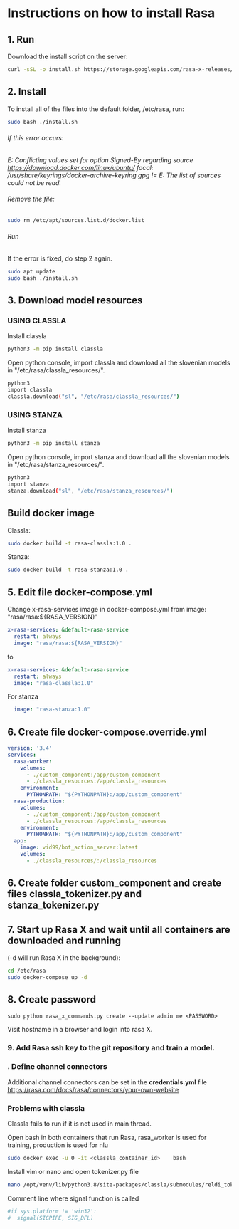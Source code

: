 # Instructions on how to install Rasa

## 1. Run
Download the install script on the server:
```bash
curl -sSL -o install.sh https://storage.googleapis.com/rasa-x-releases/0.41.1/install.sh
```

## 2. Install
To install all of the files into the default folder, /etc/rasa, run:
```bash
sudo bash ./install.sh
```

###### If this error occurs: 
*E: Conflicting values set for option Signed-By regarding source https://download.docker.com/linux/ubuntu/ focal: /usr/share/keyrings/docker-archive-keyring.gpg != 
E: The list of sources could not be read.*

###### Remove the file: 
```bash
sudo rm /etc/apt/sources.list.d/docker.list
```

###### Run
If the error is fixed, do step 2 again.
```bash
sudo apt update
sudo bash ./install.sh
```

## 3. Download model resources 
### USING CLASSLA
Install classla
```bash
python3 -m pip install classla
```
Open python console, import classla and download all the slovenian models in "/etc/rasa/classla_resources/".
```bash
python3
import classla
classla.download("sl", "/etc/rasa/classla_resources/")
```

### USING STANZA
Install stanza
```bash
python3 -m pip install stanza
```
Open python console, import stanza and download all the slovenian models in "/etc/rasa/stanza_resources/".
```bash
python3
import stanza
stanza.download("sl", "/etc/rasa/stanza_resources/")
```

## Build docker image
Classla: 
```bash
sudo docker build -t rasa-classla:1.0 .
```
Stanza: 
```bash
sudo docker build -t rasa-stanza:1.0 .
```

## 5. Edit file  docker-compose.yml
Change x-rasa-services image in docker-compose.yml from image: "rasa/rasa:${RASA_VERSION}"
```yaml
x-rasa-services: &default-rasa-service
  restart: always
  image: "rasa/rasa:${RASA_VERSION}"
```
to 
```yaml
x-rasa-services: &default-rasa-service
  restart: always
  image: "rasa-classla:1.0"
```


For stanza
```yaml
  image: "rasa-stanza:1.0"
```

## 6. Create file  docker-compose.override.yml
```yaml
version: '3.4'
services:
  rasa-worker:
    volumes:
      - ./custom_component:/app/custom_component
      - ./classla_resources:/app/classla_resources
    environment:
      PYTHONPATH: "${PYTHONPATH}:/app/custom_component"
  rasa-production:
    volumes:
      - ./custom_component:/app/custom_component
      - ./classla_resources:/app/classla_resources
    environment:
      PYTHONPATH: "${PYTHONPATH}:/app/custom_component"
  app:
    image: vid99/bot_action_server:latest
    volumes:
      - ./classla_resources/:/classla_resources
```

## 6. Create folder custom_component and create files classla_tokenizer.py and stanza_tokenizer.py

## 7. Start up Rasa X and wait until all containers are downloaded and running 
(-d will run Rasa X in the background):
```bash
cd /etc/rasa
sudo docker-compose up -d
```

## 8. Create password
`sudo python rasa_x_commands.py create --update admin me <PASSWORD>`

Visit hostname in a browser and login into rasa X.

### 9. Add Rasa ssh key to the git repository and train a model.

### . Define channel connectors
Additional channel connectors can be set in the **credentials.yml** file
https://rasa.com/docs/rasa/connectors/your-own-website


### Problems with classla
Classla fails to run if it is not used in main thread.

Open bash in both containers that run Rasa, rasa_worker is used for training, production is used for nlu
```bash
sudo docker exec -u 0 -it <classla_container_id>    bash 
```
Install vim or nano and open tokenizer.py file
```bash
nano /opt/venv/lib/python3.8/site-packages/classla/submodules/reldi_tokeniser/tokeniser.py
```
Comment line where signal function is called
```bash
#if sys.platform != 'win32':
#  signal(SIGPIPE, SIG_DFL)
```
